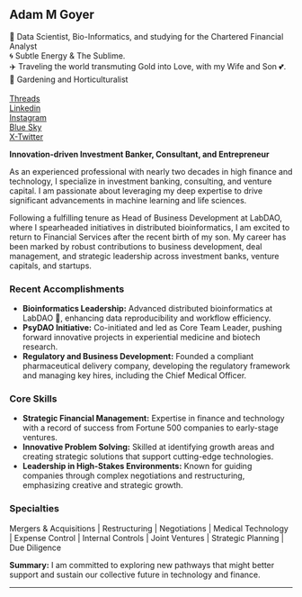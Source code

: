 <!--
**AdamGoyer/adamgoyer** is a ✨ _special_ ✨ repository because its `README.md` (this file) appears on your GitHub profile.

-->
## Adam M Goyer
🔭 Data Scientist, Bio-Informatics, and studying for the Chartered Financial Analyst<br>
🌀 Subtle Energy & The Sublime. <br>
✈️ Traveling the world transmuting Gold into Love, with my Wife and Son 💕. <br>
🌱 Gardening and Horticulturalist <br>
<br>
[Threads](https://www.threads.net/@adamgoyer)<br>
[Linkedin](https://www.linkedin.com/in/adamgoyer) <br>
[Instagram](https://www.instagram.com/adamgoyer) <br>
[Blue Sky](https://bsky.app/profile/adamgoyer.bsky.social) <br>
[X-Twitter](https://twitter.com/AdamGoyer) <br>

**Innovation-driven Investment Banker, Consultant, and Entrepreneur**

As an experienced professional with nearly two decades in high finance and technology, I specialize in investment banking, consulting, and venture capital. I am passionate about leveraging my deep expertise to drive significant advancements in machine learning and life sciences.

Following a fulfilling tenure as Head of Business Development at LabDAO, where I spearheaded initiatives in distributed bioinformatics, I am excited to return to Financial Services after the recent birth of my son. My career has been marked by robust contributions to business development, deal management, and strategic leadership across investment banks, venture capitals, and startups.

### Recent Accomplishments
- **Bioinformatics Leadership:** Advanced distributed bioinformatics at LabDAO 🧬, enhancing data reproducibility and workflow efficiency.
- **PsyDAO Initiative:** Co-initiated and led as Core Team Leader, pushing forward innovative projects in experiential medicine and biotech research.
- **Regulatory and Business Development:** Founded a compliant pharmaceutical delivery company, developing the regulatory framework and managing key hires, including the Chief Medical Officer.

### Core Skills
- **Strategic Financial Management:** Expertise in finance and technology with a record of success from Fortune 500 companies to early-stage ventures.
- **Innovative Problem Solving:** Skilled at identifying growth areas and creating strategic solutions that support cutting-edge technologies.
- **Leadership in High-Stakes Environments:** Known for guiding companies through complex negotiations and restructuring, emphasizing creative and strategic growth.

### Specialties
Mergers & Acquisitions | Restructuring | Negotiations | Medical Technology | Expense Control | Internal Controls | Joint Ventures | Strategic Planning | Due Diligence

**Summary:** I am committed to exploring new pathways that might better support and sustain our collective future in technology and finance.

---
